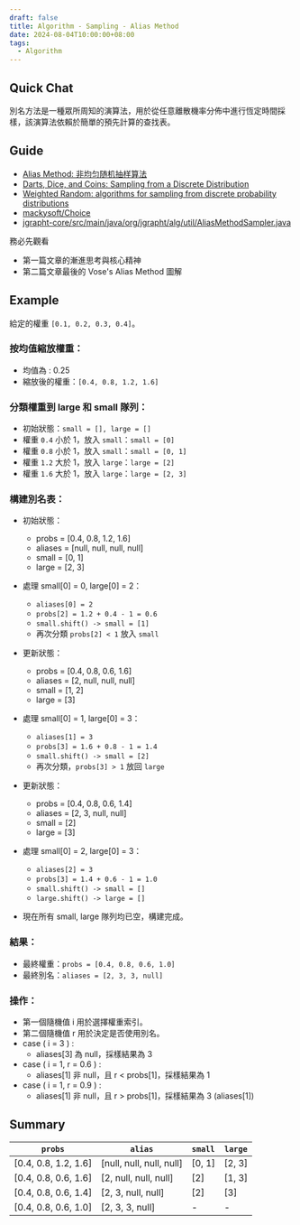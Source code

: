 ```yaml
---
draft: false
title: Algorithm - Sampling - Alias Method
date: 2024-08-04T10:00:00+08:00
tags:
  - Algorithm
---
```


## Quick Chat

別名方法是一種眾所周知的演算法，用於從任意離散機率分佈中進行恆定時間採樣，該演算法依賴於簡單的預先計算的查找表。

## Guide

- [Alias Method: 非均匀随机抽样算法](https://blog.csdn.net/rover2002/article/details/106760664)
- [Darts, Dice, and Coins: Sampling from a Discrete Distribution](https://www.keithschwarz.com/darts-dice-coins/)
- [Weighted Random: algorithms for sampling from discrete probability distributions](https://zliu.org/post/weighted-random/)
- [mackysoft/Choice](https://github.com/mackysoft/Choice?tab=readme-ov-file#speed-measurement)
- [jgrapht-core/src/main/java/org/jgrapht/alg/util/AliasMethodSampler.java](https://github.com/jgrapht/jgrapht/blob/master/jgrapht-core/src/main/java/org/jgrapht/alg/util/AliasMethodSampler.java)

務必先觀看
- 第一篇文章的漸進思考與核心精神
- 第二篇文章最後的 Vose's Alias Method 圖解

## Example

給定的權重 `[0.1, 0.2, 0.3, 0.4]`。

### **按均值縮放權重**：

- 均值為 : 0.25
- 縮放後的權重：`[0.4, 0.8, 1.2, 1.6]`

### **分類權重到 large 和 small 隊列**：

- 初始狀態：`small = [], large = []`
- 權重 `0.4` 小於 1，放入 `small`：`small = [0]`
- 權重 `0.8` 小於 1，放入 `small`：`small = [0, 1]`
- 權重 `1.2` 大於 1，放入 `large`：`large = [2]`
- 權重 `1.6` 大於 1，放入 `large`：`large = [2, 3]`

### **構建別名表**：

- 初始狀態：
  - probs = [0.4, 0.8, 1.2, 1.6]
  - aliases = [null, null, null, null]
  - small = [0, 1]
  - large = [2, 3]

- 處理 small[0] = 0, large[0] = 2：
  - `aliases[0] = 2`
  - `probs[2] = 1.2 + 0.4 - 1 = 0.6`
  - `small.shift() -> small = [1]`
  - 再次分類 `probs[2] < 1` 放入 `small`

- 更新狀態：
  - probs = [0.4, 0.8, 0.6, 1.6]
  - aliases = [2, null, null, null]
  - small = [1, 2]
  - large = [3]

- 處理 small[0] = 1, large[0] = 3：
  - `aliases[1] = 3`
  - `probs[3] = 1.6 + 0.8 - 1 = 1.4`
  - `small.shift() -> small = [2]`
  - 再次分類，`probs[3] > 1` 放回 `large`

- 更新狀態：
  - probs = [0.4, 0.8, 0.6, 1.4]
  - aliases = [2, 3, null, null]
  - small = [2]
  - large = [3]

- 處理 small[0] = 2, large[0] = 3：
  - `aliases[2] = 3`
  - `probs[3] = 1.4 + 0.6 - 1 = 1.0`
  - `small.shift() -> small = []`
  - `large.shift() -> large = []`

- 現在所有 small, large 隊列均已空，構建完成。

### **結果**：

- 最終權重：`probs = [0.4, 0.8, 0.6, 1.0]`
- 最終別名：`aliases = [2, 3, 3, null]`

### **操作**：

- 第一個隨機值 i 用於選擇權重索引。
- 第二個隨機值 r 用於決定是否使用別名。
- case ( i = 3 ) : 
  - aliases[3] 為 null，採樣結果為 3
- case ( i = 1, r = 0.6 ) :
  - aliases[1] 非 null，且 r < probs[1]，採樣結果為 1
- case ( i = 1, r = 0.9 ) :
  - aliases[1] 非 null，且 r > probs[1]，採樣結果為 3 (aliases[1])

## Summary

| **`probs`**          | **`alias`**              | **`small`** | **`large`** |
| -------------------- | ------------------------ | ----------- | ----------- |
| [0.4, 0.8, 1.2, 1.6] | [null, null, null, null] | [0, 1]      | [2, 3]      |
| [0.4, 0.8, 0.6, 1.6] | [2, null, null, null]    | [2]         | [1, 3]      |
| [0.4, 0.8, 0.6, 1.4] | [2, 3, null, null]       | [2]         | [3]         |
| [0.4, 0.8, 0.6, 1.0] | [2, 3, 3, null]          | -           | -           |

